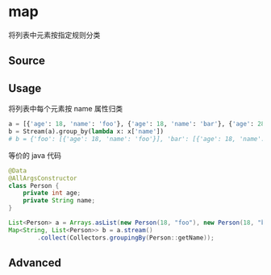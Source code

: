 # map

将列表中元素按指定规则分类

## Source

## Usage

将列表中每个元素按 name 属性归类

```python
a = [{'age': 18, 'name': 'foo'}, {'age': 18, 'name': 'bar'}, {'age': 28, 'name': 'bar'}]
b = Stream(a).group_by(lambda x: x['name'])
# b = {'foo': [{'age': 18, 'name': 'foo'}], 'bar': [{'age': 18, 'name': 'bar'}, {'age': 28, 'name': 'bar'}]}
```

等价的 java 代码
```java
@Data
@AllArgsConstructor
class Person {
    private int age;
    private String name;
}

List<Person> a = Arrays.asList(new Person(18, "foo"), new Person(18, "bar"), new Person(28, "bar"));
Map<String, List<Person>> b = a.stream()
        .collect(Collectors.groupingBy(Person::getName));
```

## Advanced